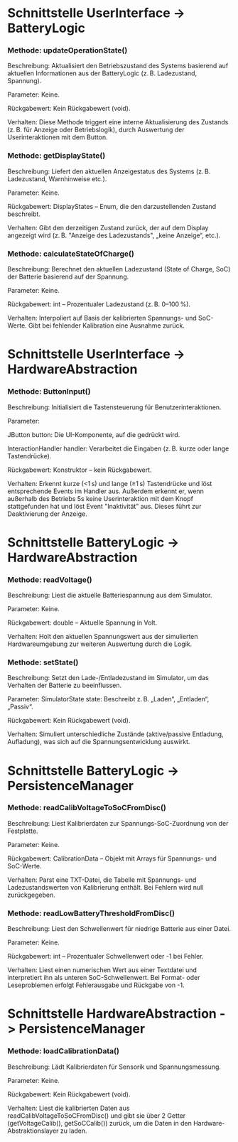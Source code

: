 # Schnittstelle UserInterface -> BatteryLogic

### Methode: updateOperationState()

Beschreibung:
Aktualisiert den Betriebszustand des Systems basierend auf aktuellen Informationen aus der BatteryLogic (z. B. Ladezustand, Spannung).

Parameter:
Keine.

Rückgabewert:
Kein Rückgabewert (void).

Verhalten:
Diese Methode triggert eine interne Aktualisierung des Zustands (z. B. für Anzeige oder Betriebslogik), durch Auswertung der Userinteraktionen mit dem Button.

### Methode: getDisplayState()

Beschreibung:
Liefert den aktuellen Anzeigestatus des Systems (z. B. Ladezustand, Warnhinweise etc.).

Parameter:
Keine.

Rückgabewert:
DisplayStates – Enum, die den darzustellenden Zustand beschreibt.

Verhalten:
Gibt den derzeitigen Zustand zurück, der auf dem Display angezeigt wird (z. B. "Anzeige des Ladezustands", „keine Anzeige“, etc.).

### Methode: calculateStateOfCharge()

Beschreibung:
Berechnet den aktuellen Ladezustand (State of Charge, SoC) der Batterie basierend auf der Spannung.

Parameter:
Keine.

Rückgabewert:
int – Prozentualer Ladezustand (z. B. 0–100 %).

Verhalten:
Interpoliert auf Basis der kalibrierten Spannungs- und SoC-Werte. Gibt bei fehlender Kalibration eine Ausnahme zurück.


# Schnittstelle UserInterface -> HardwareAbstraction

### Methode: ButtonInput()

Beschreibung:
Initialisiert die Tastensteuerung für Benutzerinteraktionen.

Parameter:

JButton button: Die UI-Komponente, auf die gedrückt wird.

InteractionHandler handler: Verarbeitet die Eingaben (z. B. kurze oder lange Tastendrücke).

Rückgabewert:
Konstruktor – kein Rückgabewert.

Verhalten:
Erkennt kurze (<1 s) und lange (≥1 s) Tastendrücke und löst entsprechende Events im Handler aus. Außerdem erkennt er, wenn außerhalb des Betriebs 5s keine Userinteraktion mit dem Knopf stattgefunden hat und löst Event "Inaktivität" aus. Dieses führt zur Deaktivierung der Anzeige.

# Schnittstelle BatteryLogic -> HardwareAbstraction

  ### Methode: readVoltage()

Beschreibung:
Liest die aktuelle Batteriespannung aus dem Simulator.

Parameter:
Keine.

Rückgabewert:
double – Aktuelle Spannung in Volt.

Verhalten:
Holt den aktuellen Spannungswert aus der simulierten Hardwareumgebung zur weiteren Auswertung durch die Logik.

  ### Methode: setState()

Beschreibung:
Setzt den Lade-/Entladezustand im Simulator, um das Verhalten der Batterie zu beeinflussen.

Parameter:
SimulatorState state: Beschreibt z. B. „Laden“, „Entladen“, „Passiv“.

Rückgabewert:
Kein Rückgabewert (void).

Verhalten:
Simuliert unterschiedliche Zustände (aktive/passive Entladung, Aufladung), was sich auf die Spannungsentwicklung auswirkt.


# Schnittstelle BatteryLogic -> PersistenceManager

  ### Methode: readCalibVoltageToSoCFromDisc()

Beschreibung:
Liest Kalibrierdaten zur Spannungs-SoC-Zuordnung von der Festplatte.

Parameter:
Keine.

Rückgabewert:
CalibrationData – Objekt mit Arrays für Spannungs- und SoC-Werte.

Verhalten:
Parst eine TXT-Datei, die Tabelle mit Spannungs- und Ladezustandswerten von Kalibrierung enthält. Bei Fehlern wird null zurückgegeben.

  ### Methode: readLowBatteryThresholdFromDisc()

Beschreibung:
Liest den Schwellenwert für niedrige Batterie aus einer Datei.

Parameter:
Keine.

Rückgabewert:
int – Prozentualer Schwellenwert oder -1 bei Fehler.

Verhalten:
Liest einen numerischen Wert aus einer Textdatei und interpretiert ihn als unteren SoC-Schwellenwert. Bei Format- oder Leseproblemen erfolgt Fehlerausgabe und Rückgabe von -1.


# Schnittstelle HardwareAbstraction -> PersistenceManager

  ### Methode: loadCalibrationData()

Beschreibung:
Lädt Kalibrierdaten für Sensorik und Spannungsmessung.

Parameter:
Keine.

Rückgabewert:
Kein Rückgabewert (void).

Verhalten:
Liest die kalibrierten Daten aus readCalibVoltageToSoCFromDisc() und gibt sie über 2 Getter (getVoltageCalib(), getSoCCalib()) zurück, um die Daten in den Hardware-Abstraktionslayer zu laden.
